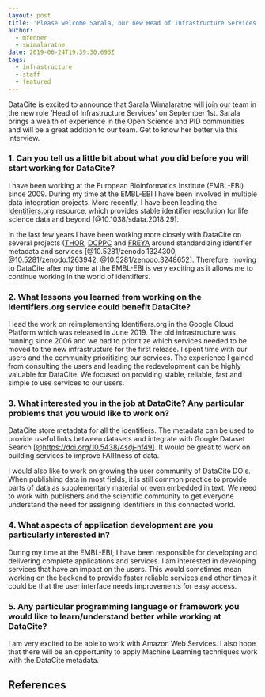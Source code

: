 ```yaml
---
layout: post
title: 'Please welcome Sarala, our new Head of Infrastructure Services'
author:
  - mfenner
  - swimalaratne
date: 2019-06-24T19:39:30.693Z
tags:
  - infrastructure
  - staff
  - featured
---
```

DataCite is excited to announce that Sarala Wimalaratne will join our team in the new role ’Head of Infrastructure Services’ on September 1st. Sarala brings a wealth of experience in the Open Science and PID communities and will be a great addition to our team. Get to know her better via this interview.

### 1. Can you tell us a little bit about what you did before you will start working for DataCite?

I have been working at the European Bioinformatics Institute (EMBL-EBI) since 2009. During my time at the EMBL-EBI I have been involved in multiple data integration projects. More recently, I have been leading the [Identifiers.org](https://identifiers.org) resource, which provides stable identifier resolution for life science data and beyond [@10.1038/sdata.2018.29].

In the last few years I have been working more closely with DataCite on several projects ([THOR](https://project-thor.eu/), [DCPPC](https://nihdatacommons.us/) and [FREYA](https://www.project-freya.eu/) around standardizing identifier metadata and services [@10.5281/zenodo.1324300, @10.5281/zenodo.1263942, @10.5281/zenodo.3248652]. Therefore, moving to DataCite after my time at the EMBL-EBI is very exciting as it allows me to continue working in the world of identifiers. 

### 2. What lessons you learned from working on the identifiers.org service could benefit DataCite?

I lead the work on reimplementing Identifiers.org in the Google Cloud Platform which was released in June 2019. The old infrastructure was running since 2006 and we had to prioritize which services needed to be moved to the new infrastructure for the first release. I spent time with our users and the community prioritizing our services. The experience I gained from consulting the users and leading the redevelopment can be highly valuable for DataCite. We focused on providing stable, reliable, fast and simple to use services to our users.

### 3. What interested you in the job at DataCite? Any particular problems that you would like to work on?

DataCite store metadata for all the identifiers. The metadata can be used to provide useful links between datasets and integrate with Google Dataset Search [@https://doi.org/10.5438/4sdj-hf49]. It would be great to work on building services to improve FAIRness of data.

I would also like to work on growing the user community of DataCite DOIs. When publishing data in most fields, it is still common practice to provide parts of data as supplementary material or even embedded in text. We need to work with publishers and the scientific community to get everyone understand the need for assigning identifiers in this connected world.

### 4. What aspects of application development are you particularly interested in?

During my time at the EMBL-EBI, I have been responsible for developing and delivering complete applications and services. I am interested in developing services that have an impact on the users. This would sometimes mean working on the backend to provide faster reliable services and other times it could be that the user interface needs improvements for easy access. 

### 5. Any particular programming language or framework you would like to learn/understand better while working at DataCite?

I am very excited to be able to work with Amazon Web Services. I also hope that there will be an opportunity to apply Machine Learning techniques work with the DataCite metadata. 

## References
